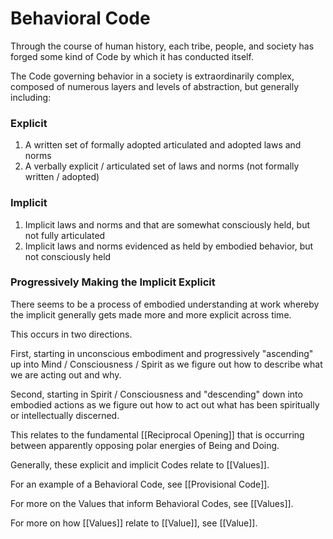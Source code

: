 # Behavioral Code
  
Through the course of human history, each tribe, people, and society has forged some kind of Code by which it has conducted itself. 

The Code governing behavior in a society is extraordinarily complex, composed of numerous layers and levels of abstraction, but generally including:  

### Explicit
1. A written set of formally adopted articulated and adopted laws and norms 
2. A verbally explicit / articulated set of laws and norms (not formally written / adopted)  

### Implicit 
1. Implicit laws and norms and that are somewhat consciously held, but not fully articulated 
2. Implicit laws and norms evidenced as held by embodied behavior, but not consciously held 

### Progressively Making the Implicit Explicit
There seems to be a process of embodied understanding at work whereby the implicit generally gets made more and more explicit across time. 

This occurs in two directions. 

First, starting in unconscious embodiment and progressively "ascending" up into Mind / Consciousness / Spirit as we figure out how to describe what we are acting out and why. 

Second, starting in Spirit / Consciousness and "descending" down into embodied actions as we figure out how to act out what has been spiritually or intellectually discerned. 

This relates to the fundamental [[Reciprocal Opening]] that is occurring between apparently opposing polar energies of Being and Doing. 

Generally, these explicit and implicit Codes relate to [[Values]]. 

For an example of a Behavioral Code, see [[Provisional Code]]. 

For more on the Values that inform Behavioral Codes, see [[Values]]. 

For more on how [[Values]] relate to [[Value]], see [[Value]]. 

